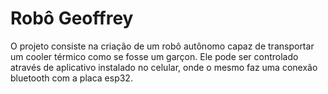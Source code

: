 # Robô Geoffrey

<p>
  O projeto consiste na criação de um robô autônomo capaz de transportar um cooler térmico como se fosse um garçon.
  Ele pode ser controlado através de aplicativo instalado no celular, onde o mesmo faz uma conexão bluetooth com a placa esp32.
</p>
